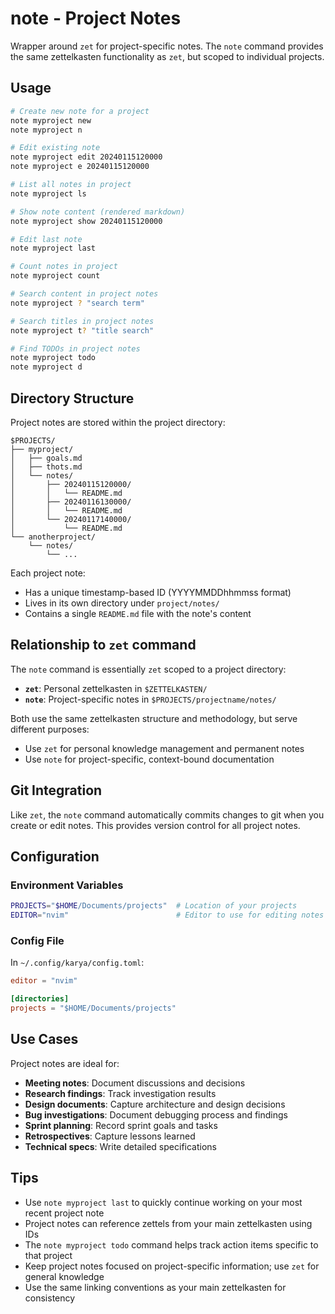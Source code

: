 # note - Project Notes

Wrapper around `zet` for project-specific notes. The `note` command provides the same zettelkasten functionality as `zet`, but scoped to individual projects.

## Usage

```bash
# Create new note for a project
note myproject new
note myproject n

# Edit existing note
note myproject edit 20240115120000
note myproject e 20240115120000

# List all notes in project
note myproject ls

# Show note content (rendered markdown)
note myproject show 20240115120000

# Edit last note
note myproject last

# Count notes in project
note myproject count

# Search content in project notes
note myproject ? "search term"

# Search titles in project notes
note myproject t? "title search"

# Find TODOs in project notes
note myproject todo
note myproject d
```

## Directory Structure

Project notes are stored within the project directory:

```text
$PROJECTS/
├── myproject/
│   ├── goals.md
│   ├── thots.md
│   └── notes/
│       ├── 20240115120000/
│       │   └── README.md
│       ├── 20240116130000/
│       │   └── README.md
│       └── 20240117140000/
│           └── README.md
└── anotherproject/
    └── notes/
        └── ...
```

Each project note:
- Has a unique timestamp-based ID (YYYYMMDDhhmmss format)
- Lives in its own directory under `project/notes/`
- Contains a single `README.md` file with the note's content

## Relationship to `zet` command

The `note` command is essentially `zet` scoped to a project directory:

- **`zet`**: Personal zettelkasten in `$ZETTELKASTEN/`
- **`note`**: Project-specific notes in `$PROJECTS/projectname/notes/`

Both use the same zettelkasten structure and methodology, but serve different purposes:

- Use `zet` for personal knowledge management and permanent notes
- Use `note` for project-specific, context-bound documentation

## Git Integration

Like `zet`, the `note` command automatically commits changes to git when you create or edit notes. This provides version control for all project notes.

## Configuration

### Environment Variables

```bash
PROJECTS="$HOME/Documents/projects"  # Location of your projects
EDITOR="nvim"                        # Editor to use for editing notes
```

### Config File

In `~/.config/karya/config.toml`:

```toml
editor = "nvim"

[directories]
projects = "$HOME/Documents/projects"
```

## Use Cases

Project notes are ideal for:

- **Meeting notes**: Document discussions and decisions
- **Research findings**: Track investigation results
- **Design documents**: Capture architecture and design decisions
- **Bug investigations**: Document debugging process and findings
- **Sprint planning**: Record sprint goals and tasks
- **Retrospectives**: Capture lessons learned
- **Technical specs**: Write detailed specifications

## Tips

- Use `note myproject last` to quickly continue working on your most recent project note
- Project notes can reference zettels from your main zettelkasten using IDs
- The `note myproject todo` command helps track action items specific to that project
- Keep project notes focused on project-specific information; use `zet` for general knowledge
- Use the same linking conventions as your main zettelkasten for consistency
